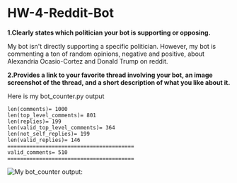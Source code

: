 # HW-4-Reddit-Bot

**1.Clearly states which politician your bot is supporting or opposing.**

My bot isn't directly supporting a specific politician. However, my bot is commenting a ton of random opinions, negative and positive, about Alexandria Ocasio-Cortez and Donald Trump on reddit.

**2.Provides a link to your favorite thread involving your bot, an image screenshot of the thread, and a short description of what you like about it.**




Here is my bot_counter.py output

    len(comments)= 1000
    len(top_level_comments)= 801
    len(replies)= 199
    len(valid_top_level_comments)= 364
    len(not_self_replies)= 199
    len(valid_replies)= 146
    ========================================
    valid_comments= 510
    ======================================== 
    
![My bot_counter output:](https://user-images.githubusercontent.com/67754864/143169550-c99c7d4b-647d-4630-9985-9881b74d2d0a.png)
